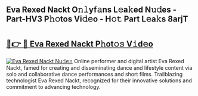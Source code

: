 ## Eva Rexed Nackt O𝚗𝚕yf𝚊ns L𝚎a𝚔ed N𝚞𝚍es - Part-HV3 P𝚑𝚘tos Vi𝚍𝚎o - H𝚘𝚝 Part L𝚎a𝚔s 8arjT

# <h2><a href="http://kfcruvp.oniu.top/?m=Eva+Rexed+Nackt">🔗👉 🔴 Eva Rexed Nackt P𝚑ot𝚘𝚜 V𝚒d𝚎o</a></h2>

[![Eva Rexed Nackt Nu𝚍e𝚜](https://i.imgur.com/0qMVB7G.gif)](http://kfcruvp.oniu.top/?m=Eva+Rexed+Nackt)
Online performer and digital artist Eva Rexed Nackt, famed for creating and disseminating dance and lifestyle content via solo and collaborative dance performances and short films. Trailblazing technologist Eva Rexed Nackt, recognized for their innovative solutions and commitment to advancing technology.  

